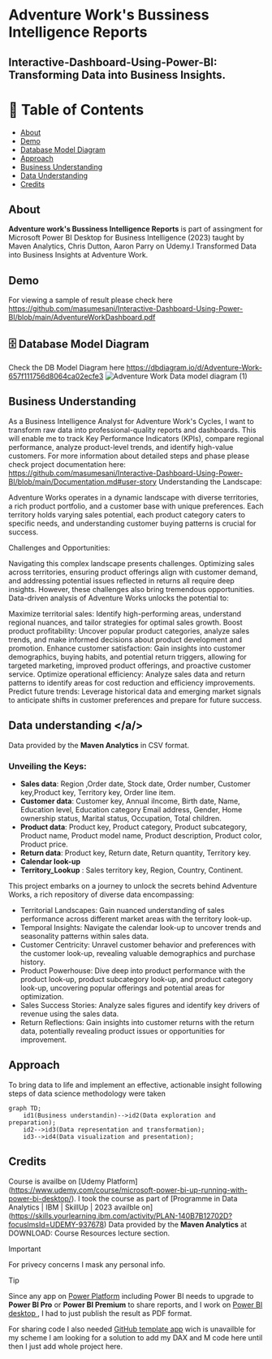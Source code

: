 # Adventure Work's Bussiness Intelligence Reports
## Interactive-Dashboard-Using-Power-BI: Transforming Data into Business Insights.

# 📝 Table of Contents
- [About](#about)
- [Demo](#demo)
- [Database Model Diagram](#database)
- [Approach](#approach)
- [Business Understanding](#workflow)
- [Data Understanding](#data_undestanding)
- [Credits](#credits)
## About <a name = "about"></a>
**Adventure work's Bussiness Intelligence Reports** is part of assingment for Microsoft Power BI Desktop for Business Intelligence (2023) taught by Maven Analytics, Chris Dutton, Aaron Parry on Udemy.I Transformed Data into Business Insights at Adventure Work.
## Demo <a name="demo"></a>
For viewing a sample of result please check here https://github.com/masumesani/Interactive-Dashboard-Using-Power-BI/blob/main/AdventureWorkDashboard.pdf
## 🗄️ Database Model Diagram <a name ="database"></a>
Check the DB Model Diagram here https://dbdiagram.io/d/Adventure-Work-657f111756d8064ca02ecfe3
![Adventure Work Data model diagram  (1)](https://github.com/masumesani/Interactive-Dashboard-Using-Power-BI/assets/31848828/fea8bcb4-859a-468e-9ace-ce95941d175c)

## Business Understanding <a name= "workflow"></a>
As a Business Intelligence Analyst for Adventure Work's Cycles, I want to transform raw data into professional-quality reports and dashboards. This will enable me to track Key Performance Indicators (KPIs), compare regional performance, analyze product-level trends, and identify high-value customers. 
For more information about detailed steps and phase please check project documentation here: https://github.com/masumesani/Interactive-Dashboard-Using-Power-BI/blob/main/Documentation.md#user-story
Understanding the Landscape:

Adventure Works operates in a dynamic landscape with diverse territories, a rich product portfolio, and a customer base with unique preferences. Each territory holds varying sales potential, each product category caters to specific needs, and understanding customer buying patterns is crucial for success.

Challenges and Opportunities:

Navigating this complex landscape presents challenges. Optimizing sales across territories, ensuring product offerings align with customer demand, and addressing potential issues reflected in returns all require deep insights. However, these challenges also bring tremendous opportunities. Data-driven analysis of Adventure Works unlocks the potential to:

Maximize territorial sales: Identify high-performing areas, understand regional nuances, and tailor strategies for optimal sales growth.
Boost product profitability: Uncover popular product categories, analyze sales trends, and make informed decisions about product development and promotion.
Enhance customer satisfaction: Gain insights into customer demographics, buying habits, and potential return triggers, allowing for targeted marketing, improved product offerings, and proactive customer service.
Optimize operational efficiency: Analyze sales data and return patterns to identify areas for cost reduction and efficiency improvements.
Predict future trends: Leverage historical data and emerging market signals to anticipate shifts in customer preferences and prepare for future success.
## Data understanding <a name="data_undestanding"></a/>
Data provided by the **Maven Analytics** in CSV format.
### Unveiling the Keys:
- **Sales data**: Region ,Order date, Stock date, Order number, Customer key,Product key, Territory key, Order line item.<br/>
- **Customer data**: Customer key, Annual iIncome, Birth date, Name, Education level, Education category Email address, Gender, Home ownership status, Marital status, Occupation, Total children.<br/>
 - **Product data**: Product key, Product category, Product subcategory, Product name, Product model name, Product description, Product color, Product price.<br/>
 - **Return data**: Product key, Return date, Return quantity, Territory key.<br/>
 - **Calendar look-up** <br/>
 - **Territory_Lookup** : Sales territory key, Region, Country, Continent.<br/>
 
This project embarks on a journey to unlock the secrets behind Adventure Works, a rich repository of diverse data encompassing: <br>
- Territorial Landscapes: Gain nuanced understanding of sales performance across different market areas with the territory look-up.<br/>
- Temporal Insights: Navigate the calendar look-up to uncover trends and seasonality patterns within sales data.<br/>
- Customer Centricity: Unravel customer behavior and preferences with the customer look-up, revealing valuable demographics and purchase history.<br/>
- Product Powerhouse: Dive deep into product performance with the product look-up, product subcategory look-up, and product category look-up, uncovering popular offerings and potential areas for optimization.<br/>
- Sales Success Stories: Analyze sales figures and identify key drivers of revenue using the sales data.<br/>
- Return Reflections: Gain insights into customer returns with the return data, potentially revealing product issues or opportunities for improvement.<br/>
## Approach  <a name = "approach"></a>


To bring data to life and implement an effective, actionable insight following steps of data science methodology were taken 
```mermaid
graph TD;
    id1(Business understandin)-->id2(Data exploration and preparation);
    id2-->id3(Data representation and transformation);
    id3-->id4(Data visualization and presentation);
```
## Credits <a name="credits"></a>
Course is availbe on [Udemy Platform] (https://www.udemy.com/course/microsoft-power-bi-up-running-with-power-bi-desktop/). I took the course as part of [Programme in Data Analytics | IBM | SkillUp | 2023 availble on] (https://skills.yourlearning.ibm.com/activity/PLAN-140B7B12702D?focuslmsId=UDEMY-937678)
Data provided by the **Maven Analytics** at DOWNLOAD: Course Resources lecture section.

> [!IMPORTANT]
> For privecy concerns I mask any personal info.

> [!Tip]
> Since any app on [Power Platform](https://www.microsoft.com/en-us/power-platform/products/power-bi/) including Power BI needs to upgrade to **Power BI Pro** or **Power BI Premium** to share reports, and I work on [Power BI desktop ](https://powerbi.microsoft.com/en-us/desktop/), I had to just publish the result as PDF format.
> 
> For sharing code I also needed [GitHub template app](https://learn.microsoft.com/en-us/power-bi/connect-data/service-connect-to-github) wich is unavailble for my scheme I am looking for a solution to add my DAX and M code here until then I just add whole project here.
